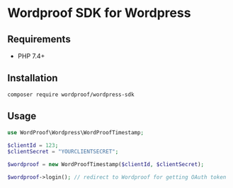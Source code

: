 # Wordproof SDK for Wordpress

## Requirements

- PHP 7.4+

## Installation
```
composer require wordproof/wordpress-sdk
```

## Usage

```php
use WordProof\Wordpress\WordProofTimestamp;

$clientId = 123;
$clientSecret = "YOURCLIENTSECRET";

$wordproof = new WordProofTimestamp($clientId, $clientSecret);

$wordproof->login(); // redirect to Wordproof for getting OAuth token
```